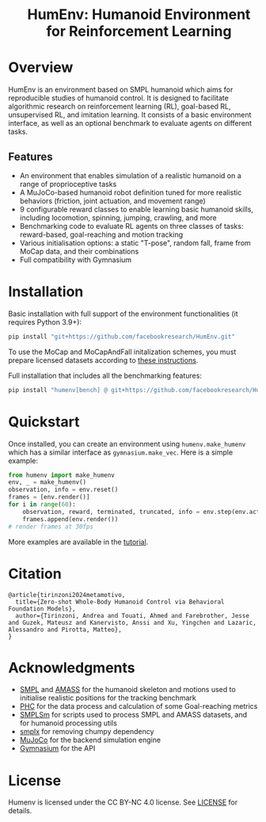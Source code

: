 

<div id="user-content-toc">
  <ul align="center" style="list-style: none;">
    <summary>
      <h1> HumEnv: Humanoid Environment for Reinforcement Learning</h1>
    </summary>
  </ul>
</div>

# Overview

HumEnv is an environment based on SMPL humanoid which aims for reproducible studies of humanoid control. It is designed to facilitate algorithmic research on reinforcement learning (RL), goal-based RL, unsupervised RL, and imitation learning. It consists of a basic environment interface, as well as an optional benchmark to evaluate agents on different tasks.

## Features

 * An environment that enables simulation of a realistic humanoid on a range of proprioceptive tasks
 * A MuJoCo-based humanoid robot definition tuned for more realistic behaviors (friction, joint actuation, and movement range) 
 * 9 configurable reward classes to enable learning basic humanoid skills, including locomotion, spinning, jumping, crawling, and more
 * Benchmarking code to evaluate RL agents on three classes of tasks: reward-based, goal-reaching and motion tracking
 * Various initialisation options: a static "T-pose", random fall, frame from MoCap data, and their combinations
 * Full compatibility with Gymnasium 

# Installation

Basic installation with full support of the environment functionalities (it requires Python 3.9+):

```bash
pip install "git+https://github.com/facebookresearch/HumEnv.git"
```

To use the MoCap and MoCapAndFall initalization schemes, you must prepare licensed datasets according to [these instructions](data_preparation/README.md).

Full installation that includes all the benchmarking features:

```bash
pip install "humenv[bench] @ git+https://github.com/facebookresearch/HumEnv.git"
```

# Quickstart

Once installed, you can create an environment using `humenv.make_humenv` which has a similar interface as `gymnasium.make_vec`.
Here is a simple example:

```python
from humenv import make_humenv
env, _ = make_humenv()
observation, info = env.reset()
frames = [env.render()]
for i in range(60):
    observation, reward, terminated, truncated, info = env.step(env.action_space.sample())
    frames.append(env.render())
# render frames at 30fps
```

More examples are available in the [tutorial](tutorial.ipynb).

# Citation
```
@article{tirinzoni2024metamotivo,
  title={Zero-shot Whole-Body Humanoid Control via Behavioral Foundation Models},
  author={Tirinzoni, Andrea and Touati, Ahmed and Farebrother, Jesse and Guzek, Mateusz and Kanervisto, Anssi and Xu, Yingchen and Lazaric, Alessandro and Pirotta, Matteo},
}
```

# Acknowledgments

 * [SMPL](https://smpl.is.tue.mpg.de/) and [AMASS](https://amass.is.tue.mpg.de/) for the humanoid skeleton and motions used to initialise realistic positions for the tracking benchmark
 * [PHC](https://github.com/ZhengyiLuo/PHC) for the data process and calculation of some Goal-reaching metrics
 * [SMPLSm](https://github.com/ZhengyiLuo/SMPLSim) for scripts used to process SMPL and AMASS datasets, and for humanoid processing utils
 * [smplx](https://github.com/vchoutas/smplx.git) for removing chumpy dependency
 * [MuJoCo](https://github.com/google-deepmind/mujoco) for the backend simulation engine
 * [Gymnasium](https://github.com/Farama-Foundation/Gymnasium) for the API 

# License

Humenv is licensed under the CC BY-NC 4.0 license. See [LICENSE](LICENSE) for details.
